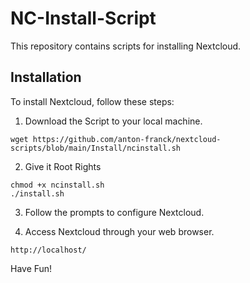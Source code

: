 # NC-Install-Script

This repository contains scripts for installing Nextcloud.

## Installation

To install Nextcloud, follow these steps:

1. Download the Script to your local machine.
```shell
wget https://github.com/anton-franck/nextcloud-scripts/blob/main/Install/ncinstall.sh
```

2. Give it Root Rights
```shell
chmod +x ncinstall.sh
./install.sh
```

3. Follow the prompts to configure Nextcloud.

4. Access Nextcloud through your web browser.
```plaintext
http://localhost/
```

Have Fun!